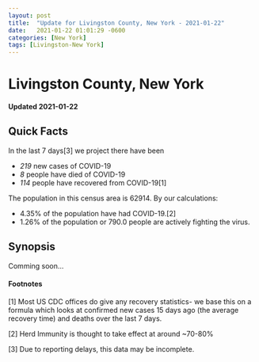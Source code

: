 ```yaml
---
layout: post
title:  "Update for Livingston County, New York - 2021-01-22"
date:   2021-01-22 01:01:29 -0600
categories: [New York]
tags: [Livingston-New York]
---
```


# Livingston County, New York
#### Updated 2021-01-22

## Quick Facts

In the last 7 days[3] we project there have been
- *219* new cases of COVID-19
- *8* people have died of COVID-19
- *114* people have recovered from COVID-19[1]

The population in this census area is 62914. By our calculations:
- 4.35% of the population have had COVID-19.[2]
- 1.26% of the population or 790.0 people are actively fighting the virus.

## Synopsis

Comming soon...


#### Footnotes

[1] Most US CDC offices do give any recovery statistics- we base this on a formula which looks at confirmed new cases
15 days ago (the average recovery time) and deaths over the last 7 days.

[2] Herd Immunity is thought to take effect at around ~70-80%

[3] Due to reporting delays, this data may be incomplete.
 
    